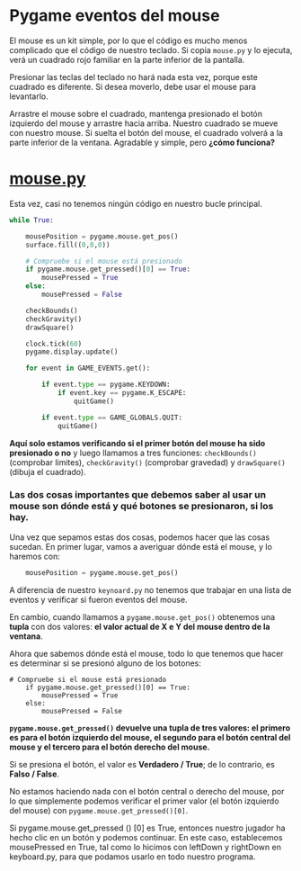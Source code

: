 # Pygame eventos del  mouse

El mouse es un kit simple, por lo que el código es mucho menos complicado que el código de nuestro teclado. Si copia `mouse.py` y lo ejecuta, verá un cuadrado rojo familiar en la parte inferior de la pantalla. 

Presionar las teclas del teclado no hará nada esta vez, porque este cuadrado es diferente. Si desea moverlo, debe usar el mouse para levantarlo.

Arrastre el mouse sobre el cuadrado, mantenga presionado el botón izquierdo del mouse y arrastre hacia arriba. Nuestro cuadrado se mueve con nuestro mouse. Si suelta el botón del mouse, el cuadrado volverá a la parte inferior de la ventana. Agradable y simple, pero **¿cómo funciona?**

# [mouse.py](https://github.com/Ezzzzzzzzzzzzzz/Taller_PyG/blob/master/PracticasPyG/Practica3/mouse.py)

Esta vez, casi no tenemos ningún código en nuestro bucle principal. 
```python 
while True:

    mousePosition = pygame.mouse.get_pos()
    surface.fill((0,0,0))

    # Compruebe si el mouse está presionado
    if pygame.mouse.get_pressed()[0] == True:
        mousePressed = True
    else:
        mousePressed = False

    checkBounds()
    checkGravity()
    drawSquare()

    clock.tick(60)
    pygame.display.update()

    for event in GAME_EVENTS.get():

        if event.type == pygame.KEYDOWN:
            if event.key == pygame.K_ESCAPE:
                quitGame()

        if event.type == GAME_GLOBALS.QUIT:
            quitGame()
```
**Aquí solo estamos verificando si el primer botón del mouse ha sido presionado o no** y luego llamamos a tres funciones: `checkBounds()` (comprobar limites), `checkGravity()` (comprobar gravedad) y `drawSquare()` (dibuja el cuadrado). 

### Las dos cosas importantes que debemos saber al usar un mouse son dónde está y qué botones se presionaron, si los hay. 

Una vez que sepamos estas dos cosas, podemos hacer que las cosas sucedan. En primer lugar, vamos a averiguar dónde está el mouse, y lo haremos con:
```python
	mousePosition = pygame.mouse.get_pos()
``` 
A diferencia de nuestro `keynoard.py` no tenemos que trabajar en una lista de eventos y verificar si fueron eventos del mouse. 

En cambio, cuando llamamos a `pygame.mouse.get_pos()` obtenemos una **tupla** con dos valores: **el valor actual de X e Y del mouse dentro de la ventana**.

Ahora que sabemos dónde está el mouse, todo lo que tenemos que hacer es determinar si se presionó alguno de los botones:
```pygame 
# Compruebe si el mouse está presionado
    if pygame.mouse.get_pressed()[0] == True:
        mousePressed = True
    else:
        mousePressed = False
```
**`pygame.mouse.get_pressed()` devuelve una tupla de tres valores: el primero es para el botón izquierdo del mouse, el segundo para el botón central del mouse y el tercero para el botón derecho del mouse.**

Si se presiona el botón, el valor es **Verdadero / True**; de lo contrario, es **Falso / False**. 

No estamos haciendo nada con el botón central o derecho del mouse, por lo que simplemente podemos verificar el primer valor (el botón izquierdo del mouse) con `pygame.mouse.get_pressed()[0]`.

Si pygame.mouse.get_pressed () [0] es True, entonces nuestro jugador ha hecho clic en un botón y podemos continuar. En este caso, establecemos mousePressed en True, tal como lo hicimos con leftDown y rightDown en keyboard.py, para que podamos usarlo en todo nuestro programa.
<!--stackedit_data:
eyJoaXN0b3J5IjpbLTE5Njk5MjUyMTAsMjMzNzQ1NTU4LDg5Mz
QyNjEyNCwyNzUxMTUyNTEsLTIyMzk4MTgzNF19
-->